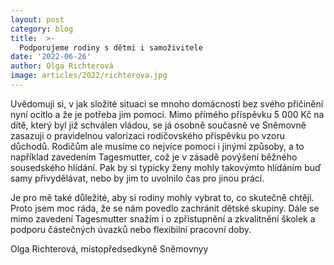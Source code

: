 ```yaml
---
layout: post
category: blog
title:  >-
  Podporujeme rodiny s dětmi i samoživitele
date: '2022-06-26'
author: Olga Richterová
image: articles/2022/richterova.jpg
---
```

Uvědomuji si, v jak složité situaci se mnoho domácností bez svého přičinění nyní ocitlo a že je potřeba jim pomoci. Mimo přímého příspěvku 5 000 Kč na dítě, který byl již schválen vládou, se já osobně současně ve Sněmovně zasazuji
o pravidelnou valorizaci rodičovského příspěvku po vzoru důchodů. Rodičům ale musíme co nejvíce pomoci i jinými způsoby, a to například zavedením Tagesmutter, což je v zásadě povýšení běžného sousedského hlídání. Pak by si typicky ženy mohly takovýmto hlídáním buď samy přivydělávat, nebo by jim to uvolnilo čas pro jinou práci. 

Je pro mě také důležité, aby si rodiny mohly vybrat to, co skutečně chtějí. Proto jsem moc ráda, že se nám povedlo zachránit dětské skupiny. Dále se mimo zavedení Tagesmutter snažím i o zpřístupnění a zkvalitnění školek a podporu částečných úvazků nebo flexibilní pracovní doby.

Olga Richterová, místopředsedkyně Sněmovnyy 